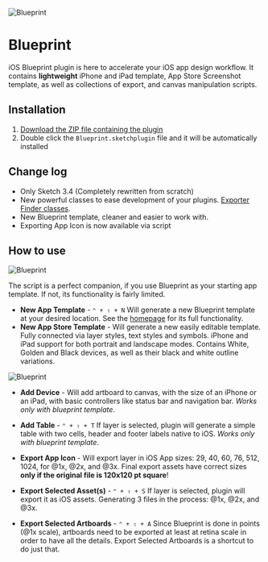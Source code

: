 ![Blueprint](http://rojcyk.github.io/blueprint/logo.png)

# Blueprint

iOS Blueprint plugin is here to accelerate your iOS app design workflow. It contains **lightweight** iPhone and iPad template, App Store Screenshot template, as well as collections of export, and canvas manipulation scripts.

## Installation

1. [Download the ZIP file containing the plugin](https://github.com/rojcyk/blueprint/archive/master.zip)
2. Double click the `Blueprint.sketchplugin` file and it will be automatically installed

## Change log 

- Only Sketch 3.4 (Completely rewritten from scratch)
- New powerful classes to ease development of your plugins. [Exporter](https://gist.github.com/rojcyk/7a24007beb75c5641ed4) [Finder classes](https://gist.github.com/rojcyk/c5635b097ba52618249f).
- New Blueprint template, cleaner and easier to work with.
- Exporting App Icon is now available via script

## How to use

![Blueprint](http://rojcyk.github.io/blueprint/usage.png)

The script is a perfect companion, if you use Blueprint as your starting app template. If not, its functionality is fairly limited.

- **New App Template** - `⌃ + ⇧ + N` Will generate a new Blueprint template at your desired location. See the [homepage](http://rojcyk.com/blueprint/) for its full functionality.
- **New App Store Template** - Will generate a new easily editable
template. Fully connected via layer styles, text styles and symbols. iPhone and iPad support for both portrait and landscape modes. Contains White, Golden and Black devices, as well as their black and white outline variations.

![Blueprint](http://rojcyk.github.io/blueprint/devices.png)

- **Add Device** - Will add artboard to canvas, with the size of an iPhone or an iPad, with basic controllers like status bar and navigation bar. *Works only with blueprint template*.
- **Add Table** - `⌃ + ⇧ + T` If layer is selected, plugin will generate a simple table with two cells, header and footer labels native to iOS. *Works only with blueprint template*.

- **Export App Icon** - Will export layer in iOS App sizes: 29, 40, 60, 76, 512, 1024, for @1x, @2x, and @3x. Final export assets have correct sizes **only if the original file is 120x120 pt square**!
- **Export Selected Asset(s)** - `⌃ + ⇧ + S` If layer is selected, plugin will export it as iOS assets. Generating 3 files in the process: @1x, @2x, and @3x.
- **Export Selected Artboards** - `⌃ + ⇧ + A` Since Blueprint is done in points (@1x scale), artboards need to be exported at least at retina scale in order to have all the details. Export Selected Artboards is a shortcut to do just that. 

